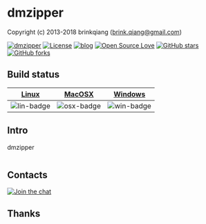# dmzipper

Copyright (c) 2013-2018 brinkqiang (brink.qiang@gmail.com)

[![dmzipper](https://img.shields.io/badge/brinkqiang-dmzipper-blue.svg?style=flat-square)](https://github.com/brinkqiang/dmzipper)
[![License](https://img.shields.io/badge/license-MIT-brightgreen.svg)](https://github.com/brinkqiang/dmzipper/blob/master/LICENSE)
[![blog](https://img.shields.io/badge/Author-Blog-7AD6FD.svg)](https://brinkqiang.github.io/)
[![Open Source Love](https://badges.frapsoft.com/os/v3/open-source.png)](https://github.com/brinkqiang)
[![GitHub stars](https://img.shields.io/github/stars/brinkqiang/dmzipper.svg?label=Stars)](https://github.com/brinkqiang/dmzipper) 
[![GitHub forks](https://img.shields.io/github/forks/brinkqiang/dmzipper.svg?label=Fork)](https://github.com/brinkqiang/dmzipper)

## Build status
| [Linux][lin-link] | [MacOSX][osx-link] | [Windows][win-link] |
| :---------------: | :----------------: | :-----------------: |
| ![lin-badge]      | ![osx-badge]       | ![win-badge]        |

[lin-badge]: https://travis-ci.org/brinkqiang/dmzipper.svg?branch=master "Travis build status"
[lin-link]:  https://travis-ci.org/brinkqiang/dmzipper "Travis build status"
[osx-badge]: https://travis-ci.org/brinkqiang/dmzipper.svg?branch=master "Travis build status"
[osx-link]:  https://travis-ci.org/brinkqiang/dmzipper "Travis build status"
[win-badge]: https://ci.appveyor.com/api/projects/status/github/brinkqiang/dmzipper?branch=master&svg=true "AppVeyor build status"
[win-link]:  https://ci.appveyor.com/project/brinkqiang/dmzipper "AppVeyor build status"

## Intro
dmzipper
```cpp
```
## Contacts
[![Join the chat](https://badges.gitter.im/brinkqiang/dmzipper/Lobby.svg)](https://gitter.im/brinkqiang/dmzipper)

## Thanks
